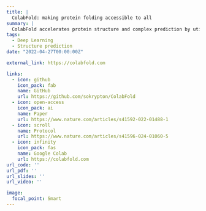 ```yaml
---
title: |
  ColabFold: making protein folding accessible to all
summary: |
  ColabFold accelerates protein structure and complex prediction by utilizing the fast homology search of MMseqs2 and the advanced folding model of AlphaFold2.
tags:
  - Deep Learning
  - Structure prediction
date: "2022-04-27T00:00:00Z"

external_link: https://colabfold.com

links:
  - icon: github
    icon_pack: fab
    name: GitHub
    url: https://github.com/sokrypton/ColabFold
  - icon: open-access
    icon_pack: ai
    name: Paper
    url: https://www.nature.com/articles/s41592-022-01488-1
  - icon: scroll
    name: Protocol
    url: https://www.nature.com/articles/s41596-024-01060-5
  - icon: infinity
    icon_pack: fas
    name: Google Colab
    url: https://colabfold.com
url_code: ''
url_pdf: ''
url_slides: ''
url_video: ''

image:
  focal_point: Smart
---
```


